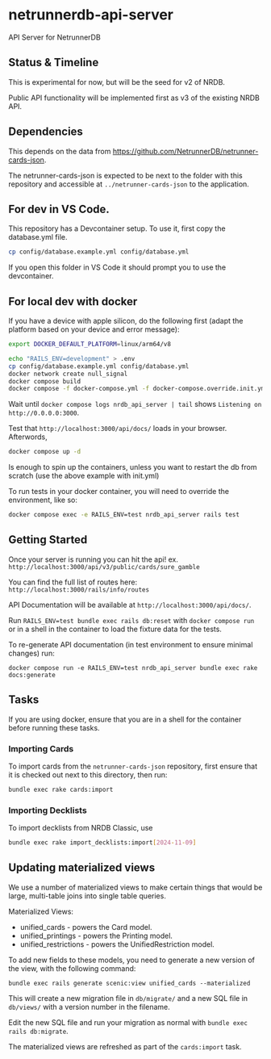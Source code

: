 # netrunnerdb-api-server

API Server for NetrunnerDB

## Status & Timeline

This is experimental for now, but will be the seed for v2 of NRDB.

Public API functionality will be implemented first as v3 of the existing NRDB API.

## Dependencies

This depends on the data from https://github.com/NetrunnerDB/netrunner-cards-json.

The netrunner-cards-json is expected to be next to the folder with this
repository and accessible at `../netrunner-cards-json` to the application.

## For dev in VS Code.

This repository has a Devcontainer setup. To use it, first copy the database.yml file.

```sh
cp config/database.example.yml config/database.yml
```

If you open this folder in VS Code it should prompt you to use the devcontainer.

## For local dev with docker

If you have a device with apple silicon, do the following first (adapt the
platform based on your device and error message):

```sh
export DOCKER_DEFAULT_PLATFORM=linux/arm64/v8
```

```sh
echo "RAILS_ENV=development" > .env
cp config/database.example.yml config/database.yml
docker network create null_signal
docker compose build
docker compose -f docker-compose.yml -f docker-compose.override.init.yml up -d
```

Wait until `docker compose logs nrdb_api_server | tail` shows `Listening on http://0.0.0.0:3000`.

Test that `http://localhost:3000/api/docs/` loads in your browser. Afterwords,

```sh
docker compose up -d
```
Is enough to spin up the containers, unless you want to restart the db from scratch (use the above example with init.yml)

To run tests in your docker container, you will need to override the environment, like so:

```sh
docker compose exec -e RAILS_ENV=test nrdb_api_server rails test
```

## Getting Started

Once your server is running you can hit the api!
ex. `http://localhost:3000/api/v3/public/cards/sure_gamble`

You can find the full list of routes here:
`http://localhost:3000/rails/info/routes`

API Documentation will be available at `http://localhost:3000/api/docs/`.

Run `RAILS_ENV=test bundle exec rails db:reset` with `docker compose run` or in a
shell in the container to load the fixture data for the tests.

To re-generate API documentation (in test environment to ensure minimal changes) run:
```
docker compose run -e RAILS_ENV=test nrdb_api_server bundle exec rake docs:generate
```

## Tasks

If you are using docker, ensure that you are in a shell for the container before running these tasks.

### Importing Cards

To import cards from the `netrunner-cards-json` repository, first ensure that
it is checked out next to this directory, then run:

```sh
bundle exec rake cards:import
```

### Importing Decklists

To import decklists from NRDB Classic, use

```sh
bundle exec rake import_decklists:import[2024-11-09]
```

## Updating materialized views

We use a number of materialized views to make certain things that would be large, multi-table joins into single table queries.

Materialized Views:

* unified_cards - powers the Card model.
* unified_printings - powers the Printing model.
* unified_restrictions - powers the UnifiedRestriction model.

To add new fields to these models, you need to generate a new version of the view, with the following command:

```shell
bundle exec rails generate scenic:view unified_cards --materialized
```

This will create a new migration file in `db/migrate/` and a new SQL file in `db/views/` with a version number in the filename.

Edit the new SQL file and run your migration as normal with `bundle exec rails db:migrate`.

The materialized views are refreshed as part of the `cards:import` task.